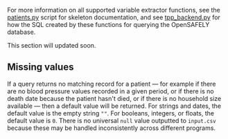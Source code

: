 For more information on all supported variable extractor functions, see the [patients.py](https://github.com/opensafely/cohort-extractor/blob/master/cohortextractor/patients.py) script for skeleton documentation, and see [tpp_backend.py](https://github.com/opensafely/cohort-extractor/blob/master/cohortextractor/tpp_backend.py) for how the SQL created by these functions for querying the OpenSAFELY database.

This section will updated soon.

## Missing values

If a query returns no matching record for a patient &mdash; for example if there are no blood pressure values recorded in a given period, or if there is no death date because the patient hasn't died, or if there is no household size available &mdash; then a default value will be returned. 
For strings and dates, the default value is the empty string `""`. 
For booleans, integers, or floats, the default value is `0`. 
There is no universal `null` value outputted to `input.csv` because these may be handled inconsistently across different programs.


